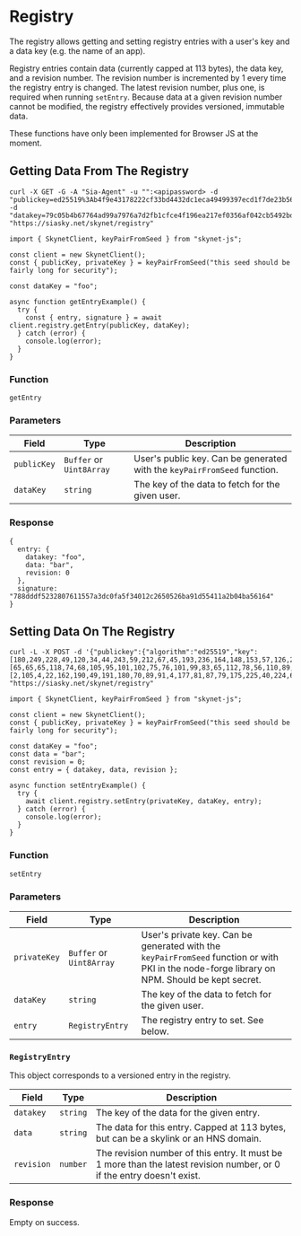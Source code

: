 # Registry

The registry allows getting and setting registry entries with a user's key and a
data key (e.g. the name of an app).

Registry entries contain data (currently capped at 113 bytes), the data key, and
a revision number. The revision number is incremented by 1 every time the
registry entry is changed. The latest revision number, plus one, is required
when running `setEntry`. Because data at a given revision number cannot be
modified, the registry effectively provides versioned, immutable data.

<aside class="warning">
These functions have only been implemented for Browser JS at the moment.
</aside>

## Getting Data From The Registry

```shell--curl
curl -X GET -G -A "Sia-Agent" -u "":<apipassword> -d "publickey=ed25519%3Ab4f9e43178222cf33bd4432dc1eca49499397ecd1f7de23b568f3fa1e72e5c7c" -d "datakey=79c05b4b67764ad99a7976a7d2fb1cfce4f196ea217ef0356af042cb5492bd5d" "https://siasky.net/skynet/registry"
```

```javascript--browser
import { SkynetClient, keyPairFromSeed } from "skynet-js";

const client = new SkynetClient();
const { publicKey, privateKey } = keyPairFromSeed("this seed should be fairly long for security");

const dataKey = "foo";

async function getEntryExample() {
  try {
    const { entry, signature } = await client.registry.getEntry(publicKey, dataKey);
  } catch (error) {
    console.log(error);
  }
}
```

### Function

`getEntry`

### Parameters

Field | Type | Description
----- | ---- | -----------
`publicKey` | `Buffer` or `Uint8Array` | User's public key. Can be generated with the `keyPairFromSeed` function.
`dataKey` | `string` | The key of the data to fetch for the given user.

### Response

```javascript--browser
{
  entry: {
    datakey: "foo",
    data: "bar",
    revision: 0
  },
  signature: "788dddf5232807611557a3dc0fa5f34012c2650526ba91d55411a2b04ba56164"
}
```

## Setting Data On The Registry

```shell--curl
curl -L -X POST -d '{"publickey":{"algorithm":"ed25519","key":[180,249,228,49,120,34,44,243,59,212,67,45,193,236,164,148,153,57,126,205,31,125,226,59,86,143,63,161,231,46,92,124]},"datakey":"79c05b4b67764ad99a7976a7d2fb1cfce4f196ea217ef0356af042cb5492bd5d","revision":7,"data":[65,65,65,118,74,68,105,95,101,102,75,76,101,99,83,65,112,78,56,110,89,113,84,110,122,83,106,76,116,102,66,55,80,99,69,110,81,112,75,75,101,79,88,100,54,119],"signature":[2,105,4,22,162,190,49,191,180,70,89,91,4,177,81,87,79,175,225,40,224,69,173,193,113,227,225,106,48,121,221,1,119,92,253,115,198,90,142,167,2,108,245,249,217,99,112,174,87,117,213,5,105,162,191,242,129,103,244,126,136,68,33,11]}' "https://siasky.net/skynet/registry"
```

```javascript--browser
import { SkynetClient, keyPairFromSeed } from "skynet-js";

const client = new SkynetClient();
const { publicKey, privateKey } = keyPairFromSeed("this seed should be fairly long for security");

const dataKey = "foo";
const data = "bar";
const revision = 0;
const entry = { datakey, data, revision };

async function setEntryExample() {
  try {
    await client.registry.setEntry(privateKey, dataKey, entry);
  } catch (error) {
    console.log(error);
  }
}
```

### Function

`setEntry`

### Parameters

Field | Type | Description
----- | ---- | -----------
`privateKey` | `Buffer` or `Uint8Array` | User's private key. Can be generated with the `keyPairFromSeed` function or with PKI in the node-forge library on NPM. Should be kept secret.
`dataKey` | `string` | The key of the data to fetch for the given user.
`entry` | `RegistryEntry` | The registry entry to set. See below.

### `RegistryEntry`

This object corresponds to a versioned entry in the registry.

Field | Type | Description
----- | ---- | -----------
`datakey` | `string` | The key of the data for the given entry.
`data` | `string` | The data for this entry. Capped at 113 bytes, but can be a skylink or an HNS domain.
`revision` | `number` | The revision number of this entry. It must be 1 more than the latest revision number, or 0 if the entry doesn't exist.

### Response

Empty on success.
